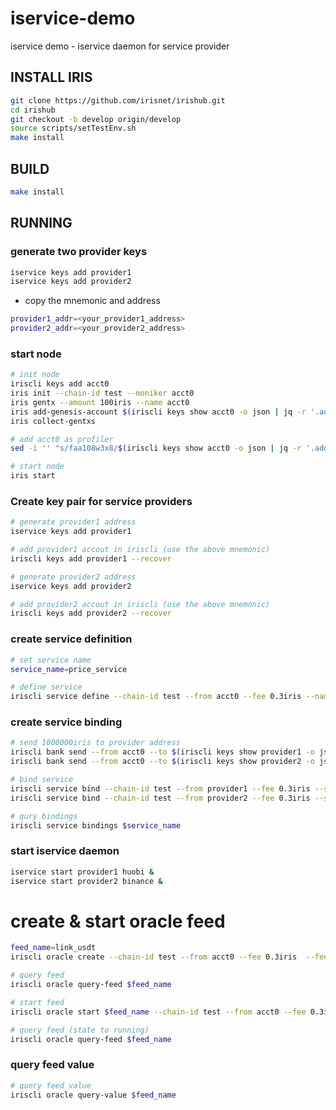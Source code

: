 # iservice-demo
iservice demo - iservice daemon for service provider

## INSTALL IRIS
```bash
git clone https://github.com/irisnet/irishub.git
cd irishub
git checkout -b develop origin/develop
source scripts/setTestEnv.sh
make install
```

## BUILD
```bash
make install
```

## RUNNING

### generate two provider keys
```bash
iservice keys add provider1
iservice keys add provider2
```
* copy the mnemonic and address
```bash
provider1_addr=<your_provider1_address>
provider2_addr=<your_provider2_address>
```


### start node
```bash
# init node
iriscli keys add acct0
iris init --chain-id test --moniker acct0
iris gentx --amount 100iris --name acct0
iris add-genesis-account $(iriscli keys show acct0 -o json | jq -r '.address') 2000000000iris
iris collect-gentxs

# add acct0 as profiler
sed -i '' "s/faa108w3x8/$(iriscli keys show acct0 -o json | jq -r '.address')/" ~/.iris/config/genesis.json

# start node
iris start
```

### Create key pair for service providers
```bash
# generate provider1 address
iservice keys add provider1

# add provider1 accout in iriscli (use the above mnemonic)
iriscli keys add provider1 --recover

# generate provider2 address
iservice keys add provider2

# add provider2 accout in iriscli (use the above mnemonic)
iriscli keys add provider2 --recover
```

### create service definition
```bash
# set service name
service_name=price_service

# define service 
iriscli service define --chain-id test --from acct0 --fee 0.3iris --name $service_name --description="provide token price" --tags=price --schemas=iservice/service/service_definition.json --commit
```

### create service binding
```bash
# send 1000000iris to provider address
iriscli bank send --from acct0 --to $(iriscli keys show provider1 -o json | jq -r '.address') --amount 1000000iris --chain-id test --fee 0.3iris --commit
iriscli bank send --from acct0 --to $(iriscli keys show provider2 -o json | jq -r '.address') --amount 1000000iris --chain-id test --fee 0.3iris --commit

# bind service
iriscli service bind --chain-id test --from provider1 --fee 0.3iris --service-name $service_name --deposit=10000iris --pricing iservice/service/service_pricing.json --commit
iriscli service bind --chain-id test --from provider2 --fee 0.3iris --service-name $service_name --deposit=10000iris --pricing iservice/service/service_pricing.json --commit

# qury bindings
iriscli service bindings $service_name
```

### start iservice daemon
```bash
iservice start provider1 huobi &
iservice start provider2 binance &
```

# create & start oracle feed
```bash
feed_name=link_usdt
iriscli oracle create --chain-id test --from acct0 --fee 0.3iris  --feed-name $feed_name --latest-history 10 --service-name $service_name --input "{\"base\":\"link\",\"quote\":\"usdt\"}" --providers $(iriscli keys show provider1 -o json | jq -r '.address'),$(iriscli keys show provider2 -o json | jq -r '.address') --threshold 2 --service-fee-cap 1iris --timeout 2 --frequency 5 --total -1 --aggregate-func "avg" --value-json-path "price" --commit

# query feed
iriscli oracle query-feed $feed_name

# start feed  
iriscli oracle start $feed_name --chain-id test --from acct0 --fee 0.3iris --commit

# query feed (state to running)
iriscli oracle query-feed $feed_name
```

### query feed value
```bash
# query feed value
iriscli oracle query-value $feed_name
```
